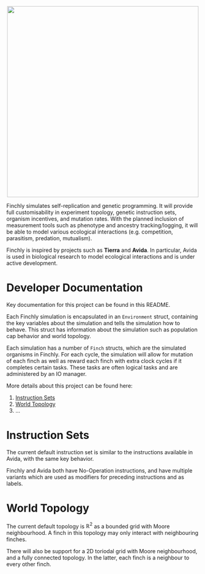 <p align="center">
  <img src="https://raw.githubusercontent.com/xrctius/finchly/master/finchly_logo.png" width="500px" />
</p>
Finchly simulates self-replication and genetic programming. It will provide full customisability in experiment topology, genetic instruction sets, organism incentives, and mutation rates. With the planned inclusion of measurement tools such as phenotype and ancestry tracking/logging, it will be able to model various ecological interactions (e.g. competition, parasitism, predation, mutualism).

Finchly is inspired by projects such as **Tierra** and **Avida**. In particular, Avida is used in biological research to model ecological interactions and is under active development.

# Developer Documentation

Key documentation for this project can be found in this README. 

Each Finchly simulation is encapsulated in an `Environment` struct, containing the key variables about the simulation and tells the simulation how to behave. This struct has information about the simulation such as population cap behavior and world topology. 

Each simulation has a number of `Finch` structs, which are the simulated organisms in Finchly. For each cycle, the simulation will allow for mutation of each finch as well as reward each finch with extra clock cycles if it completes certain tasks. These tasks are often logical tasks and are administered by an IO manager.

More details about this project can be found here:

1. [Instruction Sets](#instruction-sets)
2. [World Topology](#world-topology)
3. ...

 # Instruction Sets

The current default instruction set is similar to the instructions available in Avida, with the same key behavior.

Finchly and Avida both have No-Operation instructions, and have multiple variants which are used as modifiers for preceding instructions and as labels.

# World Topology

The current default topology is $\mathbb{R}^2$ as a bounded grid with Moore neighbourhood. A finch in this topology may only interact with neighbouring finches.

There will also be support for a 2D toriodal grid with Moore neighbourhood, and a fully connected topology. In the latter, each finch is a neighbour to every other finch.

 





